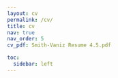 ```yaml
---
layout: cv
permalink: /cv/
title: cv
nav: true
nav_order: 5
cv_pdf: Smith-Vaniz Resume 4.5.pdf

toc:
  sidebar: left
---
```


